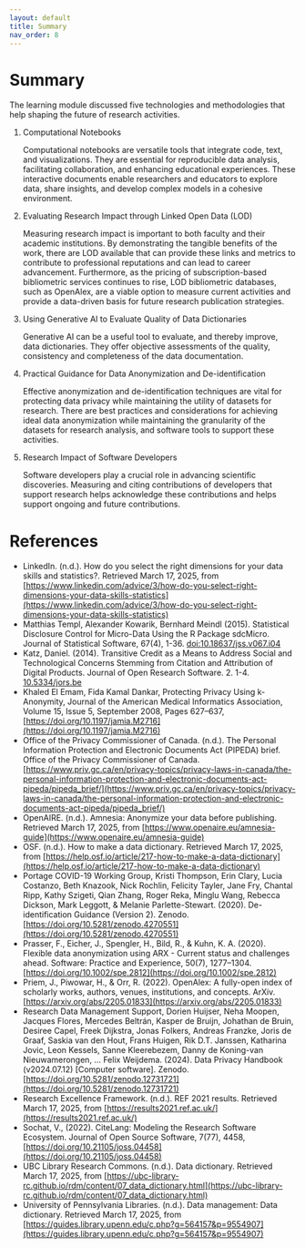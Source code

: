 ```yaml
---
layout: default
title: Summary
nav_order: 8
---
```


# Summary

The learning module discussed five technologies and methodologies that help shaping the future of research activities.  

1. Computational Notebooks

    Computational notebooks are versatile tools that integrate code, text, and visualizations. They are essential for reproducible data analysis, facilitating collaboration, and enhancing educational experiences. These interactive documents enable researchers and educators to explore data, share insights, and develop complex models in a cohesive environment.  

2. Evaluating Research Impact through Linked Open Data (LOD)

    Measuring research impact is important to both faculty and their academic institutions. By demonstrating the tangible benefits of the work, there are LOD available that can provide these links and metrics to contribute to professional reputations and can lead to career advancement. Furthermore, as the pricing of subscription-based bibliometric services continues to rise, LOD bibliometric databases, such as OpenAlex, are a viable option to measure current activities and provide a data-driven basis for future research publication strategies.  

3. Using Generative AI to Evaluate Quality of Data Dictionaries 

    Generative AI can be a useful tool to evaluate, and thereby improve,  data dictionaries. They offer objective assessments of the quality, consistency and completeness of the data documentation.  

4. Practical Guidance for Data Anonymization and De-identification 

    Effective anonymization and de-identification techniques are vital for protecting data privacy while maintaining the utility of datasets for research. There are best practices and considerations for achieving ideal data anonymization while maintaining the granularity of the datasets for research analysis, and software tools to support these activities.  

5. Research Impact of Software Developers

    Software developers play a crucial role in advancing scientific discoveries. Measuring and citing contributions of developers that support research helps acknowledge these contributions and helps support ongoing and future contributions.  


# References

- LinkedIn. (n.d.). How do you select the right dimensions for your data skills and statistics?. Retrieved March 17, 2025, from [https://www.linkedin.com/advice/3/how-do-you-select-right-dimensions-your-data-skills-statistics](https://www.linkedin.com/advice/3/how-do-you-select-right-dimensions-your-data-skills-statistics)
- Matthias Templ, Alexander Kowarik, Bernhard Meindl (2015). Statistical Disclosure Control for Micro-Data Using the R Package sdcMicro. Journal of Statistical Software, 67(4), 1-36. [doi:10.18637/jss.v067.i04](https://doi.org/10.18637/jss.v067.i04)
- Katz, Daniel. (2014). Transitive Credit as a Means to Address Social and Technological Concerns Stemming from Citation and Attribution of Digital Products. Journal of Open Research Software. 2. 1-4. [10.5334/jors.be](https://doi.org/10.5334/jors.be)
- Khaled El Emam, Fida Kamal Dankar, Protecting Privacy Using k-Anonymity, Journal of the American Medical Informatics Association, Volume 15, Issue 5, September 2008, Pages 627–637, [https://doi.org/10.1197/jamia.M2716](https://doi.org/10.1197/jamia.M2716)
- Office of the Privacy Commissioner of Canada. (n.d.). The Personal Information Protection and Electronic Documents Act (PIPEDA) brief. Office of the Privacy Commissioner of Canada. [https://www.priv.gc.ca/en/privacy-topics/privacy-laws-in-canada/the-personal-information-protection-and-electronic-documents-act-pipeda/pipeda_brief/](https://www.priv.gc.ca/en/privacy-topics/privacy-laws-in-canada/the-personal-information-protection-and-electronic-documents-act-pipeda/pipeda_brief/)
- OpenAIRE. (n.d.). Amnesia: Anonymize your data before publishing. Retrieved March 17, 2025, from [https://www.openaire.eu/amnesia-guide](https://www.openaire.eu/amnesia-guide)
- OSF. (n.d.). How to make a data dictionary. Retrieved March 17, 2025, from [https://help.osf.io/article/217-how-to-make-a-data-dictionary](https://help.osf.io/article/217-how-to-make-a-data-dictionary)
- Portage COVID-19 Working Group, Kristi Thompson, Erin Clary, Lucia Costanzo, Beth Knazook, Nick Rochlin, Felicity Tayler, Jane Fry, Chantal Ripp, Kathy Szigeti, Qian Zhang, Roger Reka, Minglu Wang, Rebecca Dickson, Mark Leggott, & Melanie Parlette-Stewart. (2020). De-identification Guidance (Version 2). Zenodo. [https://doi.org/10.5281/zenodo.4270551](https://doi.org/10.5281/zenodo.4270551)
- Prasser, F., Eicher, J., Spengler, H., Bild, R., & Kuhn, K. A. (2020). Flexible data anonymization using ARX - Current status and challenges ahead. Software: Practice and Experience, 50(7), 1277–1304. [https://doi.org/10.1002/spe.2812](https://doi.org/10.1002/spe.2812)
- Priem, J., Piwowar, H., & Orr, R. (2022). OpenAlex: A fully-open index of scholarly works, authors, venues, institutions, and concepts. ArXiv. [https://arxiv.org/abs/2205.01833](https://arxiv.org/abs/2205.01833)
- Research Data Management Support, Dorien Huijser, Neha Moopen, Jacques Flores, Mercedes Beltrán, Kasper de Bruijn, Johathan de Bruin, Desiree Capel, Freek Dijkstra, Jonas Folkers, Andreas Franzke, Joris de Graaf, Saskia van den Hout, Frans Huigen, Rik D.T. Janssen, Katharina Jovic, Leon Kessels, Sanne Kleerebezem, Danny de Koning-van Nieuwamerongen, … Felix Weijdema. (2024). Data Privacy Handbook (v2024.07.12) [Computer software]. Zenodo. [https://doi.org/10.5281/zenodo.12731721](https://doi.org/10.5281/zenodo.12731721)
- Research Excellence Framework. (n.d.). REF 2021 results. Retrieved March 17, 2025, from [https://results2021.ref.ac.uk/](https://results2021.ref.ac.uk/)
- Sochat, V., (2022). CiteLang: Modeling the Research Software Ecosystem. Journal of Open Source Software, 7(77), 4458, [https://doi.org/10.21105/joss.04458](https://doi.org/10.21105/joss.04458)
- UBC Library Research Commons. (n.d.). Data dictionary. Retrieved March 17, 2025, from [https://ubc-library-rc.github.io/rdm/content/07_data_dictionary.html](https://ubc-library-rc.github.io/rdm/content/07_data_dictionary.html)
- University of Pennsylvania Libraries. (n.d.). Data management: Data dictionary. Retrieved March 17, 2025, from [https://guides.library.upenn.edu/c.php?g=564157&p=9554907](https://guides.library.upenn.edu/c.php?g=564157&p=9554907)
